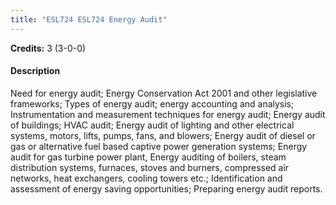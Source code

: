 ```yaml
---
title: "ESL724 ESL724 Energy Audit"
---
```

**Credits:** 3 (3-0-0)

#### Description
Need for energy audit; Energy Conservation Act 2001 and other legislative frameworks; Types of energy audit; energy accounting and analysis; Instrumentation and measurement techniques for energy audit; Energy audit of buildings; HVAC audit; Energy audit of lighting and other electrical systems, motors, lifts, pumps, fans, and blowers; Energy audit of diesel or gas or alternative fuel based captive power generation systems; Energy audit for gas turbine power plant, Energy auditing of boilers, steam distribution systems, furnaces, stoves and burners, compressed air networks, heat exchangers, cooling towers etc.; Identification and assessment of energy saving opportunities; Preparing energy audit reports.